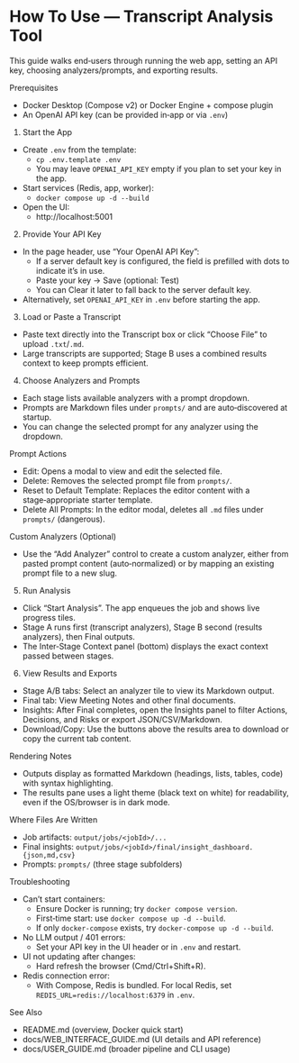 How To Use — Transcript Analysis Tool
=====================================

This guide walks end‑users through running the web app, setting an API key, choosing analyzers/prompts, and exporting results.

Prerequisites
- Docker Desktop (Compose v2) or Docker Engine + compose plugin
- An OpenAI API key (can be provided in‑app or via `.env`)

1) Start the App
- Create `.env` from the template:
  - `cp .env.template .env`
  - You may leave `OPENAI_API_KEY` empty if you plan to set your key in the app.
- Start services (Redis, app, worker):
  - `docker compose up -d --build`
- Open the UI:
  - http://localhost:5001

2) Provide Your API Key
- In the page header, use “Your OpenAI API Key”:
  - If a server default key is configured, the field is prefilled with dots to indicate it’s in use.
  - Paste your key → Save (optional: Test)
  - You can Clear it later to fall back to the server default key.
- Alternatively, set `OPENAI_API_KEY` in `.env` before starting the app.

3) Load or Paste a Transcript
- Paste text directly into the Transcript box or click “Choose File” to upload `.txt`/`.md`.
- Large transcripts are supported; Stage B uses a combined results context to keep prompts efficient.

4) Choose Analyzers and Prompts
- Each stage lists available analyzers with a prompt dropdown.
- Prompts are Markdown files under `prompts/` and are auto‑discovered at startup.
- You can change the selected prompt for any analyzer using the dropdown.

Prompt Actions
- Edit: Opens a modal to view and edit the selected file.
- Delete: Removes the selected prompt file from `prompts/`.
- Reset to Default Template: Replaces the editor content with a stage‑appropriate starter template.
- Delete All Prompts: In the editor modal, deletes all `.md` files under `prompts/` (dangerous).

Custom Analyzers (Optional)
- Use the “Add Analyzer” control to create a custom analyzer, either from pasted prompt content (auto‑normalized) or by mapping an existing prompt file to a new slug.

5) Run Analysis
- Click “Start Analysis”. The app enqueues the job and shows live progress tiles.
- Stage A runs first (transcript analyzers), Stage B second (results analyzers), then Final outputs.
- The Inter‑Stage Context panel (bottom) displays the exact context passed between stages.

6) View Results and Exports
- Stage A/B tabs: Select an analyzer tile to view its Markdown output.
- Final tab: View Meeting Notes and other final documents.
- Insights: After Final completes, open the Insights panel to filter Actions, Decisions, and Risks or export JSON/CSV/Markdown.
- Download/Copy: Use the buttons above the results area to download or copy the current tab content.

Rendering Notes
- Outputs display as formatted Markdown (headings, lists, tables, code) with syntax highlighting.
- The results pane uses a light theme (black text on white) for readability, even if the OS/browser is in dark mode.

Where Files Are Written
- Job artifacts: `output/jobs/<jobId>/...`
- Final insights: `output/jobs/<jobId>/final/insight_dashboard.{json,md,csv}`
- Prompts: `prompts/` (three stage subfolders)

Troubleshooting
- Can’t start containers:
  - Ensure Docker is running; try `docker compose version`.
  - First‑time start: use `docker compose up -d --build`.
  - If only `docker-compose` exists, try `docker-compose up -d --build`.
- No LLM output / 401 errors:
  - Set your API key in the UI header or in `.env` and restart.
- UI not updating after changes:
  - Hard refresh the browser (Cmd/Ctrl+Shift+R).
- Redis connection error:
  - With Compose, Redis is bundled. For local Redis, set `REDIS_URL=redis://localhost:6379` in `.env`.

See Also
- README.md (overview, Docker quick start)
- docs/WEB_INTERFACE_GUIDE.md (UI details and API reference)
- docs/USER_GUIDE.md (broader pipeline and CLI usage)
